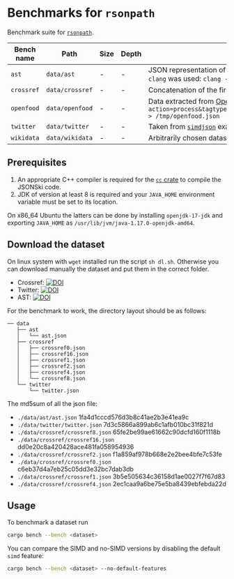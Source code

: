 # Benchmarks for `rsonpath`

Benchmark suite for [`rsonpath`](https://github.com/v0ldek/rsonpath).


| Bench name            | Path                            | Size      | Depth  | Description |
|-----------------------|---------------------------------|-----------|--------|---|
| `ast`                 | `data/ast`                      | -        | - | JSON representation of the AST of an arbitrary popular C file from Software Heritage. To generate the AST `clang` was used: `clang -Xclang -ast-dump=json -fsyntax-only parse_date.c > ast.json` |
| `crossref`            | `data/crossref`                 | -        | - | Concatenation of the first 100 files from [Crossref](https://www.crossref.org/) [source torrent link](https://academictorrents.com/details/e4287cb7619999709f6e9db5c359dda17e93d515)  |
| `openfood`            | `data/openfood`                 | -        | - | Data extracted from [Open Food Facts API](https://wiki.openfoodfacts.org/Open_Food_Facts_Search_API_Version_2) with `curl "https://world.openfoodfacts.org/cgi/search.pl?action=process&tagtype_0=categories&tag_contains_0=contains&tag_0=cheeses&tagtype_1=labels&&json=1" > /tmp/openfood.json` |
| `twitter`             | `data/twitter`                  | -        | -      | Taken from [`simdjson`](https://github.com/simdjson/simdjson) example benchmarks ([permalink](https://github.com/simdjson/simdjson/blob/960a7ebba149af00628e6a56f9605945f91a15b7/jsonexamples/twitter.json)) |
| `wikidata`            | `data/wikidata`                 | -        | - | Arbitrarily chosen datasets from [Wikidata](https://www.wikidata.org/wiki/Wikidata:Data_access) |

## Prerequisites

1. An appropriate C++ compiler is required for the [`cc` crate](https://lib.rs/crates/cc) to compile the
   JSONSki code.
2. JDK of version at least 8 is required and your `JAVA_HOME` environment variable must be set
   to its location.

On x86_64 Ubuntu the latters can be done by installing `openjdk-17-jdk` and exporting `JAVA_HOME` as
`/usr/lib/jvm/java-1.17.0-openjdk-amd64`.

## Download the dataset

On linux system with `wget` installed run the script `sh dl.sh`. Otherwise you can download manually the dataset and put them in the correct folder.

* Crossref: [![DOI](https://zenodo.org/badge/DOI/10.5281/zenodo.7225594.svg)](https://doi.org/10.5281/zenodo.7225594)
* Twitter: [![DOI](https://zenodo.org/badge/DOI/10.5281/zenodo.7225577.svg)](https://doi.org/10.5281/zenodo.7225577)
* AST: [![DOI](https://zenodo.org/badge/DOI/10.5281/zenodo.7225575.svg)](https://doi.org/10.5281/zenodo.7225575)

For the benchmark to work, the directory layout should be as follows:

```
── data
   ├── ast
   │   └── ast.json
   ├── crossref
   │   ├── crossref0.json
   │   ├── crossref16.json
   │   ├── crossref1.json
   │   ├── crossref2.json
   │   ├── crossref4.json
   │   └── crossref8.json
   └── twitter
       └── twitter.json
```

The md5sum of all the json file:

* `./data/ast/ast.json` 1fa4d1cccd576d3b8c41ae2b3e41ea9c 
* `./data/twitter/twitter.json` 7d3c5866a899ab6c1afb010bc31f821d 
* `./data/crossref/crossref8.json` 65fe2be99ae61662c90dcfd160f1118b 
* `./data/crossref/crossref16.json` dd0e20c8a420428ace481fa058954936 
* `./data/crossref/crossref2.json` f1a859af978b668e2e2bee4bfe7c53fe 
* `./data/crossref/crossref0.json` c6eb37d4a7eb25c05dd3e32bc7dab3db 
* `./data/crossref/crossref1.json` 3b5e505634c36158d1ae0027f7f67d83 
* `./data/crossref/crossref4.json` 2ec1caa9a6be75e5ba8439ebfebda22d 

## Usage

To benchmark a dataset run

```bash
cargo bench --bench <dataset>
```

You can compare the SIMD and no-SIMD versions by disabling the default `simd` feature:

```bash
cargo bench --bench <dataset> --no-default-features
```
